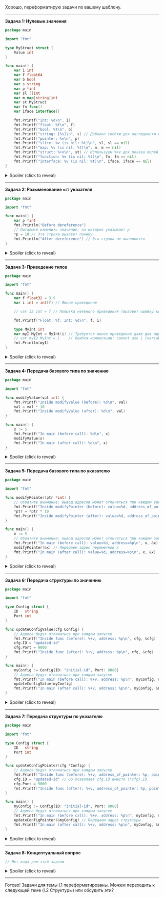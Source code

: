 Хорошо, переформатирую задачи по вашему шаблону.

---

**Задача 1: Нулевые значения**

```go
package main

import "fmt"

type MyStruct struct {
	Value int
}

func main() {
	var i int
	var f float64
	var b bool
	var s string
	var p *int
	var sl []int
	var m map[string]int
	var st MyStruct
	var fn func()
	var iface interface{}

	fmt.Printf("int: %d\n", i)
	fmt.Printf("float: %f\n", f)
	fmt.Printf("bool: %t\n", b)
	fmt.Printf("string: [%s]\n", s) // Добавил скобки для наглядности пустой строки
	fmt.Printf("pointer: %v\n", p)
	fmt.Printf("slice: %v (is nil: %t)\n", sl, sl == nil)
	fmt.Printf("map: %v (is nil: %t)\n", m, m == nil)
	fmt.Printf("struct: %+v\n", st) // Используем %+v для показа полей
    fmt.Printf("function: %v (is nil: %t)\n", fn, fn == nil)
	fmt.Printf("interface: %v (is nil: %t)\n", iface, iface == nil)
}
```

<details>
  <summary>Spoiler (click to reveal)</summary>

  **Вопрос:** Что выведет следующий код? Объясните значение каждой выведенной переменной.

  **Что проверяем:** Знание нулевых значений для различных категорий типов в Go.

  **Объяснение:**
  *   `int`: 0
  *   `float64`: 0.0 (или 0.000000 в зависимости от формата)
  *   `bool`: false
  *   `string`: "" (пустая строка)
  *   `*int`: `<nil>` (нулевой указатель)
  *   `[]int`: `[]` (пустой срез), `is nil: true` (нулевой срез)
  *   `map[string]int`: `map[]` (пустая карта), `is nil: true` (нулевая карта)
  *   `MyStruct`: `{Value:0}` (структура с нулевыми значениями для ее полей)
  *   `func()`: `<nil>` (нулевое значение для типа функции)
  *   `interface{}`: `<nil>` (нулевое значение для интерфейса)

  Этот пример показывает, что переменные в Go всегда инициализируются нулевыми значениями для своего типа, если им не присвоено другое значение явно.
</details>

---

**Задача 2: Разыменование `nil` указателя**

```go
package main

import "fmt"

func main() {
	var p *int
	fmt.Println("Before dereference")
	// Пытаемся изменить значение, на которое указывает p
	*p = 10 // Эта строка вызовет панику
	fmt.Println("After dereference") // Эта строка не выполнится
}
```

<details>
  <summary>Spoiler (click to reveal)</summary>

  **Вопрос:** Что произойдет при выполнении этого кода? Если будет ошибка, то какая и почему?

  **Что проверяем:** Понимание того, что разыменование `nil`-указателя приводит к панике времени выполнения (runtime panic).

  **Объяснение:**
  Код выведет "Before dereference", а затем выполнение программы прервется с паникой (runtime panic). Причина: переменная `p` является указателем типа `*int`, но она не инициализирована и содержит нулевое значение (`nil`). Попытка разыменовать `nil`-указатель (операция `*p = 10`) недопустима, так как он не указывает на действительную область памяти, куда можно было бы записать значение 10. Ошибка обычно выглядит как `panic: runtime error: invalid memory address or nil pointer dereference`.
</details>

---

**Задача 3: Приведение типов**

```go
package main

import "fmt"

func main() {
	var f float32 = 3.9
	var i int = int(f) // Явное приведение

	// var i2 int = f // Попытка неявного приведения (вызовет ошибку компиляции)

	fmt.Printf("Float: %f, Int: %d\n", f, i)

    type MyInt int
	var myI MyInt = MyInt(i) // Требуется явное приведение даже для одного и того же базового типа
	// var myI2 MyInt = i    // Ошибка компиляции: cannot use i (variable of type int) as MyInt value in variable declaration
	fmt.Println(myI)
}
```

<details>
  <summary>Spoiler (click to reveal)</summary>

  **Вопрос:** Что выведет этот код? Почему результат именно такой? Что будет, если раскомментировать строки с `i2` и `myI2`?

  **Что проверяем:** Понимание необходимости явного приведения между числовыми типами, возможную потерю точности (отбрасывание дробной части), и что Go требует явного приведения даже между типами с одинаковым базовым типом.

  **Объяснение:**
  *   Вывод будет: `Float: 3.900000, Int: 3` и затем `3`.
  *   При явном приведении `float32` к `int` (`int(f)`), дробная часть отбрасывается (не округляется). Поэтому `3.9` становится `3`.
  *   Если раскомментировать `var i2 int = f`, произойдет ошибка компиляции, так как Go не выполняет неявное приведение между `float32` и `int`.
  *   Тип `MyInt` является *отдельным* типом, хотя его базовый тип - `int`. Go требует явного приведения `MyInt(i)` для присваивания значения типа `int` переменной типа `MyInt`. Если раскомментировать `var myI2 MyInt = i`, также произойдет ошибка компиляции.
</details>

---

**Задача 4: Передача базового типа по значению**

```go
package main

import "fmt"

func modifyValue(val int) {
	fmt.Printf("Inside modifyValue (before): %d\n", val)
	val = val * 10
	fmt.Printf("Inside modifyValue (after): %d\n", val)
}

func main() {
	x := 5
	fmt.Printf("In main (before call): %d\n", x)
	modifyValue(x)
	fmt.Printf("In main (after call): %d\n", x)
}
```

<details>
  <summary>Spoiler (click to reveal)</summary>

  **Вопрос:** Что выведет этот код? Объясните почему.

  **Что проверяем:** Понимание того, что при передаче по значению функция работает с *копией* переменной, и оригинал не изменяется.

  **Объяснение:**
  Вывод будет:
  ```
  In main (before call): 5
  Inside modifyValue (before): 5
  Inside modifyValue (after): 50
  In main (after call): 5
  ```
  При вызове `modifyValue(x)`, значение переменной `x` (равное 5) копируется в параметр `val` функции. Внутри функции `modifyValue` изменяется только эта *копия* (`val` становится 50). Исходная переменная `x` в функции `main` остается неизменной (равной 5).
</details>

---

**Задача 5: Передача базового типа по указателю**

```go
package main

import "fmt"

func modifyPointer(ptr *int) {
	// Обратите внимание: вывод адресов может отличаться при каждом запуске
	fmt.Printf("Inside modifyPointer (before): value=%d, address_of_pointer=%p, points_to=%p\n", *ptr, &ptr, ptr)
	*ptr = *ptr * 10
	fmt.Printf("Inside modifyPointer (after): value=%d, address_of_pointer=%p, points_to=%p\n", *ptr, &ptr, ptr)
}

func main() {
	x := 5
	// Обратите внимание: вывод адресов может отличаться при каждом запуске
	fmt.Printf("In main (before call): value=%d, address=%p\n", x, &x)
	modifyPointer(&x) // Передаем адрес переменной x
	fmt.Printf("In main (after call): value=%d, address=%p\n", x, &x)
}
```

<details>
  <summary>Spoiler (click to reveal)</summary>

  **Вопрос:** Что выведет этот код? Объясните почему.

  **Что проверяем:** Понимание того, что при передаче указателя функция получает адрес оригинала и может изменить значение по этому адресу, влияя на исходную переменную.

  **Объяснение:**
  Вывод будет примерно таким (адреса будут другими):
  ```
  In main (before call): value=5, address=0xc000018030
  Inside modifyPointer (before): value=5, address_of_pointer=0xc00000e038, points_to=0xc000018030
  Inside modifyPointer (after): value=50, address_of_pointer=0xc00000e038, points_to=0xc000018030
  In main (after call): value=50, address=0xc000018030
  ```
  При вызове `modifyPointer(&x)` передается адрес переменной `x`. Параметр `ptr` внутри функции `modifyPointer` теперь хранит этот адрес (`points_to` будет равен адресу `x` в `main`). Операция `*ptr = *ptr * 10` разыменовывает указатель `ptr` (получает доступ к значению по адресу, который он хранит) и изменяет это значение. Так как `ptr` указывает на `x`, изменяется сама переменная `x` в функции `main`. Обратите внимание, что сам указатель `ptr` передается по значению (у него свой адрес `address_of_pointer`), но *значение*, которое он хранит (адрес `x`), позволяет изменить оригинал.
</details>

---

**Задача 6: Передача структуры по значению**

```go
package main

import "fmt"

type Config struct {
	ID   string
	Port int
}

func updateConfigValue(cfg Config) {
	// Адреса будут отличаться при каждом запуске
	fmt.Printf("Inside func (before): %+v, address: %p\n", cfg, &cfg)
	cfg.ID = "updated-id"
	cfg.Port = 9000
	fmt.Printf("Inside func (after): %+v, address: %p\n", cfg, &cfg)
}

func main() {
	myConfig := Config{ID: "initial-id", Port: 8080}
	// Адреса будут отличаться при каждом запуске
	fmt.Printf("In main (before call): %+v, address: %p\n", myConfig, &myConfig)
	updateConfigValue(myConfig)
	fmt.Printf("In main (after call): %+v, address: %p\n", myConfig, &myConfig)
}

```

<details>
  <summary>Spoiler (click to reveal)</summary>

  **Вопрос:** Что выведет этот код? Почему?

  **Что проверяем:** Понимание, что структуры (как и базовые типы) по умолчанию передаются по значению (копируются целиком), и модификация копии не влияет на оригинал.

  **Объяснение:**
  Вывод будет примерно таким (адреса будут разными):
  ```
  In main (before call): {ID:initial-id Port:8080}, address: 0xc00009e010
  Inside func (before): {ID:initial-id Port:8080}, address: 0xc00009e030
  Inside func (after): {ID:updated-id Port:9000}, address: 0xc00009e030
  In main (after call): {ID:initial-id Port:8080}, address: 0xc00009e010
  ```
  При вызове `updateConfigValue(myConfig)` вся структура `myConfig` копируется в параметр `cfg`. Обратите внимание, что адрес `&cfg` внутри функции отличается от адреса `&myConfig` в `main`. Функция `updateConfigValue` изменяет поля только этой *копии* структуры. Исходная структура `myConfig` остается неизменной.
</details>

---

**Задача 7: Передача структуры по указателю**

```go
package main

import "fmt"

type Config struct {
	ID   string
	Port int
}

func updateConfigPointer(cfg *Config) {
	// Адреса будут отличаться при каждом запуске
	fmt.Printf("Inside func (before): %+v, address_of_pointer: %p, points_to: %p\n", *cfg, &cfg, cfg)
	cfg.ID = "updated-id" // Go позволяет cfg.ID вместо (*cfg).ID
	cfg.Port = 9000
	fmt.Printf("Inside func (after): %+v, address_of_pointer: %p, points_to: %p\n", *cfg, &cfg, cfg)
}

func main() {
	myConfig := Config{ID: "initial-id", Port: 8080}
	// Адреса будут отличаться при каждом запуске
	fmt.Printf("In main (before call): %+v, address: %p\n", myConfig, &myConfig)
	updateConfigPointer(&myConfig) // Передаем адрес структуры
	fmt.Printf("In main (after call): %+v, address: %p\n", myConfig, &myConfig)
}
```

<details>
  <summary>Spoiler (click to reveal)</summary>

  **Вопрос:** Что выведет этот код? Почему? Сравните с предыдущей задачей.

  **Что проверяем:** Понимание, что передача указателя на структуру позволяет модифицировать исходную структуру. Также проверяется знание синтаксического сахара (`cfg.ID` вместо `(*cfg).ID`).

  **Объяснение:**
  Вывод будет примерно таким (адреса будут другими):
  ```
  In main (before call): {ID:initial-id Port:8080}, address: 0xc00009e010
  Inside func (before): {ID:initial-id Port:8080}, address_of_pointer: 0xc00000e038, points_to: 0xc00009e010
  Inside func (after): {ID:updated-id Port:9000}, address_of_pointer: 0xc00000e038, points_to: 0xc00009e010
  In main (after call): {ID:updated-id Port:9000}, address: 0xc00009e010
  ```
  При вызове `updateConfigPointer(&myConfig)` передается адрес структуры `myConfig`. Параметр `cfg` внутри функции хранит этот адрес (`points_to` указывает на тот же адрес, что и `&myConfig` в `main`). Модификации `cfg.ID` и `cfg.Port` изменяют поля исходной структуры `myConfig` по этому адресу. Поэтому после вызова функции структура `myConfig` в `main` оказывается измененной. Сравните с предыдущей задачей, где оригинал не менялся.
</details>

---

**Задача 8: Концептуальный вопрос**

```go
// Нет кода для этой задачи
```

<details>
  <summary>Spoiler (click to reveal)</summary>

  **Вопрос:** В каких случаях предпочтительнее передавать аргумент в функцию по значению, а в каких — по указателю? Назовите основные причины для каждого выбора (например, с точки зрения изменяемости данных и производительности). Приведите примеры типов данных, которые чаще передают одним способом, а которые — другим.

  **Что проверяем:** Понимание практических аспектов выбора между передачей по значению и по указателю.

  **Объяснение:**

  *   **Передача по значению (Value):**
      *   **Когда:**
          *   Нужно гарантировать, что функция не изменит исходные данные.
          *   Тип данных "маленький" (базовые типы: `int`, `float`, `bool`, `string`; небольшие структуры). Копирование дешево.
          *   Тип по своей природе неизменяем или копирование является ожидаемым поведением.
      *   **Плюсы:** Безопасность (нет случайных модификаций оригинала), проще рассуждать о коде (локальные изменения).
      *   **Минусы:** Расходы на копирование для больших структур. Невозможность изменить оригинал.
      *   **Примеры:** `int`, `bool`, `float`, `string` (хотя строка внутренне сложнее, ее семантика - передача по значению), маленькие структуры конфигурации или DTO, которые не должны меняться.

  *   **Передача по указателю (Pointer):**
      *   **Когда:**
          *   Нужно, чтобы функция *могла* изменить исходные данные. Это основной способ реализации методов, изменяющих состояние объекта.
          *   Структура данных "большая", и копирование дорого (экономия памяти и времени).
          *   Семантика типа подразумевает единственность или разделяемое состояние (например, дескрипторы файлов, сетевые соединения, объекты с мьютексами).
          *   Нужно обработать возможность отсутствия значения (`nil`).
      *   **Плюсы:** Эффективность для больших данных, возможность модификации оригинала.
      *   **Минусы:** Возможность случайной модификации оригинала (требует большей осторожности), необходимость проверки на `nil`. Может усложнить рассуждения о состоянии данных.
      *   **Примеры:** Большие структуры, объекты, которые нужно модифицировать (`*bytes.Buffer`), объекты, представляющие ресурсы (`*os.File`, `*sql.DB`, `*http.Request`), структуры с мьютексами (`*sync.Mutex` часто встраивают, но методы работают с указателем на содержащую структуру).

  **Важное замечание про срезы (slices) и карты (maps):** Сами срезы и карты передаются *по значению*, но копируется только их заголовок (дескриптор), который содержит указатель на базовый массив (для среза) или хеш-таблицу (для карты). Поэтому изменения *элементов* внутри среза или карты, сделанные в функции, будут видны снаружи. Однако, если функция изменяет сам заголовок (например, через `append` для среза, что может привести к переаллокации и изменению указателя, длины и емкости), эти изменения заголовка не будут видны снаружи, если не вернуть новый срез. Подробнее это рассматривается в темах про срезы и карты.
</details>

---

Готово! Задачи для темы I.1 переформатированы. Можем переходить к следующей теме (I.2 Структуры) или обсудить эти?